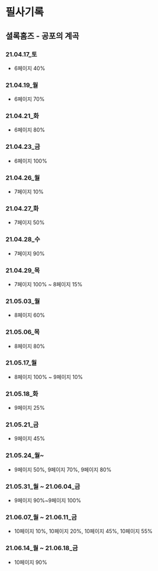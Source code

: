 # 필사기록

## 셜록홈즈 - 공포의 계곡

### 21.04.17_토

- 6페이지 40%

### 21.04.19_월

- 6페이지 70%

### 21.04.21_화

- 6페이지 80%

### 21.04.23_금

- 6페이지 100%

### 21.04.26_월

- 7페이지 10%

### 21.04.27_화

- 7페이지  50%

### 21.04.28_수

- 7페이지 90%

### 21.04.29_목

- 7페이지 100% ~ 8페이지 15%

### 21.05.03_월

- 8페이지 60%

### 21.05.06_목

- 8페이지 80%

### 21.05.17_월

- 8페이지 100% ~ 9페이지 10%

### 21.05.18_화

- 9페이지 25%

### 21.05.21_금

- 9페이지 45%

### 21.05.24_월~

- 9페이지 50%, 9페이지 70%, 9페이지 80%

### 21.05.31\_월 ~ 21.06.04_금

- 9페이지 90%~9페이지 100%

### 21.06.07\_월 ~ 21.06.11_금

- 10페이지 10%, 10페이지 20%, 10페이지 45%, 10페이지 55%

###  21.06.14\_월 ~ 21.06.18_금

- 10페이지 90%
